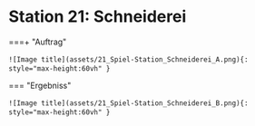 
# Station 21: Schneiderei


===+ "Auftrag"

    ![Image title](assets/21_Spiel-Station_Schneiderei_A.png){: style="max-height:60vh" }


=== "Ergebniss"

    ![Image title](assets/21_Spiel-Station_Schneiderei_B.png){: style="max-height:60vh" }
